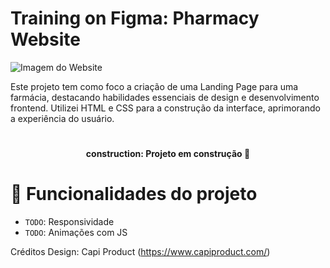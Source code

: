 ﻿# Training on Figma: Pharmacy Website
![Imagem do Website](https://github.com/BrenoGSoares/Training-on-Figma/assets/99766935/4df0dfad-dd49-468d-8cd5-b159ade4818c)

Este projeto tem como foco a criação de uma Landing Page para uma farmácia, destacando habilidades essenciais de design e desenvolvimento frontend. Utilizei HTML e CSS para a construção da interface, aprimorando a experiência do usuário.

# <h4 align="center">construction: Projeto em construção :construction:</h4>

# :hammer: Funcionalidades do projeto
- `TODO`: Responsividade 
- `TODO`: Animações com JS 


Créditos Design: Capi Product (https://www.capiproduct.com/)
